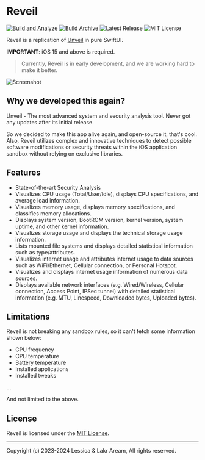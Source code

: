 # Reveil

[![Build and Analyze](https://github.com/Lessica/Reveil/actions/workflows/build-analyze.yml/badge.svg)](https://github.com/Lessica/Reveil/actions/workflows/build-analyze.yml) [![Build Archive](https://github.com/Lessica/Reveil/actions/workflows/build-archive.yml/badge.svg)](https://github.com/Lessica/Reveil/actions/workflows/build-archive.yml) ![Latest Release](https://img.shields.io/github/v/release/Lessica/Reveil)
 ![MIT License](https://img.shields.io/github/license/Lessica/Reveil)


Reveil is a replication of [Unveil](https://unveilapp.com) in pure SwiftUI.

**IMPORTANT**: iOS 15 and above is required.

> Currently, Reveil is in early development, and we are working hard to make it better.

![Screenshot](./Artworks/Screenshot.png)

## Why we developed this again?

Unveil - The most advanced system and security analysis tool. Never got any updates after its initial release.

So we decided to make this app alive again, and open-source it, that's cool. Also, Reveil utilizes complex and innovative techniques to detect possible software modifications or security threats within the iOS application sandbox without relying on exclusive libraries.

## Features 

- State-of-the-art Security Analysis
- Visualizes CPU usage (Total/User/Idle), displays CPU specifications, and average load information.
- Visualizes memory usage, displays memory specifications, and classifies memory allocations.
- Displays system version, BootROM version, kernel version, system uptime, and other kernel information.
- Visualizes storage usage and displays the technical storage usage information.
- Lists mounted file systems and displays detailed statistical information such as type/attributes.
- Visualizes internet usage and attributes internet usage to data sources such as WiFi/Ethernet, Cellular connection, or Personal Hotspot.
- Visualizes and displays internet usage information of numerous data sources.
- Displays available network interfaces (e.g. Wired/Wireless, Cellular connection, Access Point, IPSec tunnel) with detailed statistical information (e.g. MTU, Linespeed, Downloaded bytes, Uploaded bytes).

## Limitations

Reveil is not breaking any sandbox rules, so it can't fetch some information shown below:

- CPU frequency
- CPU temperature
- Battery temperature
- Installed applications
- Installed tweaks

...

And not limited to the above.

## License

Reveil is licensed under the [MIT License](LICENSE).

---

Copyright (c) 2023-2024 Lessica & Lakr Aream, All rights reserved.
